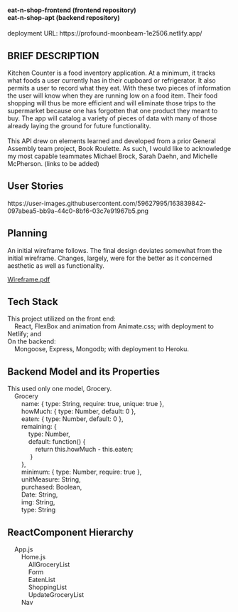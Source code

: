 <h4>eat-n-shop-frontend (frontend repository)<br>
eat-n-shop-apt (backend repository)</h4>
deployment URL: https://profound-moonbeam-1e2506.netlify.app/
<h2>BRIEF DESCRIPTION</h2>
Kitchen Counter is a food inventory application. At a minimum, it tracks what foods a user currently has in their cupboard or refrigerator. It also permits a user to record what they eat. With these two pieces of information the user will know when they are running low on a food item. Their food shopping will thus be more efficient and will eliminate those trips to the supermarket because one has forgotten that one product they meant to buy. The app will catalog a variety of pieces of data with many of those already laying the ground for future functionality.
<br>
<br>
This API drew on elements learned and developed from a prior General Assembly team project, Book Roulette.  As such, I would like to acknowledge my most capable teammates Michael Brock, Sarah Daehn, and Michelle McPherson. (links to be added)
<h2>User Stories</h2>
https://user-images.githubusercontent.com/59627995/163839842-097abea5-bb9a-44c0-8bf6-03c7e91967b5.png<br>
<h2>Planning</h2>
An initial wireframe follows. The final design deviates somewhat from the initial wireframe. Changes, largely, were for the better as it concerned aesthetic as well as functionality.<br>
  
[Wireframe.pdf](https://github.com/Gingaling/eat-n-shop-frontend/files/8506623/Wireframe.pdf)<br>

<h2>Tech Stack</h2>
This project utilized on the front end:<br>
&nbsp;&nbsp;&nbsp;&nbsp;React, FlexBox and animation from Animate.css; with deployment to Netlify; and<br>
On the backend:<br>
&nbsp;&nbsp;&nbsp;&nbsp;Mongoose, Express, Mongodb; with deployment to Heroku.
<h2>Backend Model and its Properties</h2>
This used only one model, Grocery.<br>
&nbsp;&nbsp;&nbsp;&nbsp;Grocery<br>
&nbsp;&nbsp;&nbsp;&nbsp;&nbsp;&nbsp;&nbsp;&nbsp;name: { type: String, require: true, unique: true },<br>
&nbsp;&nbsp;&nbsp;&nbsp;&nbsp;&nbsp;&nbsp;&nbsp;howMuch: { type: Number, default: 0 },<br>
&nbsp;&nbsp;&nbsp;&nbsp;&nbsp;&nbsp;&nbsp;&nbsp;eaten: { type: Number, default: 0 },<br>
&nbsp;&nbsp;&nbsp;&nbsp;&nbsp;&nbsp;&nbsp;&nbsp;remaining: {<br>
&nbsp;&nbsp;&nbsp;&nbsp;&nbsp;&nbsp;&nbsp;&nbsp;&nbsp;&nbsp;&nbsp;&nbsp;type: Number,<br>
&nbsp;&nbsp;&nbsp;&nbsp;&nbsp;&nbsp;&nbsp;&nbsp;&nbsp;&nbsp;&nbsp;&nbsp;default: function() {<br>
&nbsp;&nbsp;&nbsp;&nbsp;&nbsp;&nbsp;&nbsp;&nbsp;&nbsp;&nbsp;&nbsp;&nbsp;&nbsp;&nbsp;&nbsp;&nbsp;return this.howMuch - this.eaten;<br>
&nbsp;&nbsp;&nbsp;&nbsp;&nbsp;&nbsp;&nbsp;&nbsp;&nbsp;&nbsp;&nbsp;&nbsp;&nbsp;}<br>
&nbsp;&nbsp;&nbsp;&nbsp;&nbsp;&nbsp;&nbsp;&nbsp;},<br>
&nbsp;&nbsp;&nbsp;&nbsp;&nbsp;&nbsp;&nbsp;&nbsp;minimum: { type: Number, require: true },<br>
&nbsp;&nbsp;&nbsp;&nbsp;&nbsp;&nbsp;&nbsp;&nbsp;unitMeasure: String,<br>
&nbsp;&nbsp;&nbsp;&nbsp;&nbsp;&nbsp;&nbsp;&nbsp;purchased: Boolean,<br>
&nbsp;&nbsp;&nbsp;&nbsp;&nbsp;&nbsp;&nbsp;&nbsp;Date: String,<br>
&nbsp;&nbsp;&nbsp;&nbsp;&nbsp;&nbsp;&nbsp;&nbsp;img: String,<br>
&nbsp;&nbsp;&nbsp;&nbsp;&nbsp;&nbsp;&nbsp;&nbsp;type: String<br>
<h2> ReactComponent Hierarchy</h2>
&nbsp;&nbsp;&nbsp;&nbsp;App.js<br>
&nbsp;&nbsp;&nbsp;&nbsp;&nbsp;&nbsp;&nbsp;&nbsp;Home.js<br>
&nbsp;&nbsp;&nbsp;&nbsp;&nbsp;&nbsp;&nbsp;&nbsp;&nbsp;&nbsp;&nbsp;&nbsp;AllGroceryList<br>
&nbsp;&nbsp;&nbsp;&nbsp;&nbsp;&nbsp;&nbsp;&nbsp;&nbsp;&nbsp;&nbsp;&nbsp;Form<br>
&nbsp;&nbsp;&nbsp;&nbsp;&nbsp;&nbsp;&nbsp;&nbsp;&nbsp;&nbsp;&nbsp;&nbsp;EatenList<br>
&nbsp;&nbsp;&nbsp;&nbsp;&nbsp;&nbsp;&nbsp;&nbsp;&nbsp;&nbsp;&nbsp;&nbsp;ShoppingList<br>
&nbsp;&nbsp;&nbsp;&nbsp;&nbsp;&nbsp;&nbsp;&nbsp;&nbsp;&nbsp;&nbsp;&nbsp;UpdateGroceryList<br>
&nbsp;&nbsp;&nbsp;&nbsp;&nbsp;&nbsp;&nbsp;&nbsp;Nav<br>
